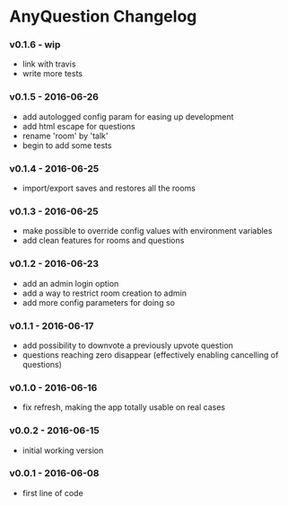AnyQuestion Changelog
=========================

### v0.1.6 - wip
- link with travis
- write more tests

### v0.1.5 - 2016-06-26
- add autologged config param for easing up development
- add html escape for questions
- rename 'room' by 'talk'
- begin to add some tests

### v0.1.4 - 2016-06-25
- import/export saves and restores all the rooms

### v0.1.3 - 2016-06-25
- make possible to override config values with environment variables
- add clean features for rooms and questions

### v0.1.2 - 2016-06-23
- add an admin login option
- add a way to restrict room creation to admin
- add more config parameters for doing so

### v0.1.1 - 2016-06-17
- add possibility to downvote a previously upvote question
- questions reaching zero disappear (effectively enabling cancelling of questions)

### v0.1.0 - 2016-06-16
- fix refresh, making the app totally usable on real cases

### v0.0.2 - 2016-06-15
- initial working version

### v0.0.1 - 2016-06-08
- first line of code
